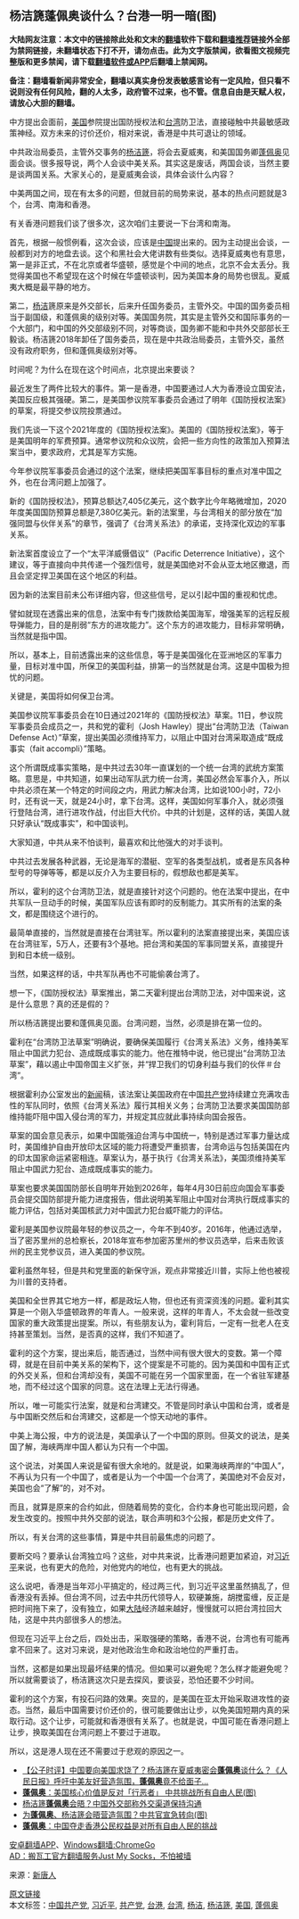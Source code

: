  <h2>杨洁篪蓬佩奥谈什么？台港一明一暗(图)</h2> <p class="notice"><b>大陆网友注意：本文中的链接除此处和文末的<a href="https://github.com/bannedbook/fanqiang" >翻墙</a>软件下载和<a href="https://github.com/killgcd/justmysocks/blob/master/README.md">翻墙推荐</a>链接外全部为禁网链接，未翻墙状态下打不开，请勿点击。此为文字版禁闻，欲看图文视频完整版和更多禁闻，请下载<a href="https://github.com/bannedbook/fanqiang">翻墙软件或APP</a>后翻墙上禁闻网。</p><p>备注：翻墙看新闻非常安全，翻墙以真实身份发表敏感言论有一定风险，但只看不说则没有任何风险，翻的人太多，政府管不过来，也不管。信息自由是天赋人权，请放心大胆的翻墙。</b></p>  <div class="entry"> <p id="conimg">中方提出会面前，<a href="https://www.bannedbook.org/bnews/tag/%e7%be%8e%e5%9b%bd/" class="st_tag internal_tag" rel="tag" title="标签 美国 下的日志">美国</a>参院提出国防授权法和<a href="https://www.bannedbook.org/bnews/tag/%e5%8f%b0%e6%b9%be/" class="st_tag internal_tag" rel="tag" title="标签 台湾 下的日志">台湾</a>防卫法，直接碰触中共最敏感政策神经。双方未来的讨价还价，相对来说，香港是中共可退让的领域。</p> <p>中共政治局委员，主管外交事务的<a href="https://www.bannedbook.org/bnews/tag/%e6%9d%a8%e6%b4%81%e7%af%aa/" class="st_tag internal_tag" rel="tag" title="标签 杨洁篪 下的日志">杨洁篪</a>，将会去夏威夷，和美国国务卿<a href="https://www.bannedbook.org/bnews/tag/%E8%93%AC%E4%BD%A9%E5%A5%A5/" class="st_tag internal_tag" rel="tag" title="标签 蓬佩奥 下的日志">蓬佩奥</a>见面会谈。很多报导说，两个人会谈中美关系。其实这是废话，两国会谈，当然主要是谈两国关系。大家关心的，是夏威夷会谈，具体会谈什么内容？</p> <p>中美两国之间，现在有太多的问题，但就目前的局势来说，基本的热点问题就是3个，台湾、南海和香港。</p> <p>有关香港问题我们谈了很多次，这次咱们主要说一下台湾和南海。</p> <p>首先，根据一般惯例看，这次会谈，应该是<span class='wp_keywordlink_affiliate'><a href="https://www.bannedbook.org/" title="中国" target="_blank">中国</a></span>提出来的。因为主动提出会谈，一般都到对方的地盘去谈。这个和黑社会大佬讲数有些类似。选择夏威夷也有意思，第一是非正式，不在北京或者华盛顿，感觉是个中间的地点，北京不会太丢分。我觉得美国也不希望现在这个时候在华盛顿谈判，因为美国本身的局势也很乱。夏威夷大概是最平静的地方。</p> <p>第二，<a href="https://www.bannedbook.org/bnews/tag/%E6%9D%A8%E6%B4%81/" class="st_tag internal_tag" rel="tag" title="标签 杨洁 下的日志">杨洁</a>篪原来是外交部长，后来升任国务委员，主管外交。中国的国务委员相当于副国级，和蓬佩奥的级别对等。美国国务院，其实是主管外交和国际事务的一个大部门，和中国的外交部级别不同，对等商谈，国务卿不能和中共外交部部长王毅谈。杨洁篪2018年卸任了国务委员，现在是中共政治局委员，主管外交，虽然没有政府职务，但和蓬佩奥级别对等。</p> <p>时间呢？为什么在现在这个时间点，北京提出来要谈？</p> <p></p> <p></p> <p>最近发生了两件比较大的事件。第一是香港，中国要通过人大为香港设立国安法，美国反应极其强硬。第二，是美国参议院军事委员会通过了明年《国防授权法案》的草案，将提交参议院投票通过。</p> <p>我们先谈一下这个2021年度的《国防授权法案》。美国的《国防授权法案》，等于是美国明年的军费预算。通常参议院和众议院，会把一些方向性的政策加入预算法案当中，要求政府，尤其是军方实施。</p>  <p>今年参议院军事委员会通过的这个法案，继续把美国军事目标的重点对准中国之外，也在台湾问题上加强了。</p> <p>新的《国防授权法》，预算总额达7,405亿美元，这个数字比今年略微增加，2020年度美国国防预算总额是7,380亿美元。新的法案里，与台湾相关的部分放在“加强同盟与伙伴关系”的章节，强调了《台湾关系法》的承诺，支持深化双边的军事关系。</p> <p>新法案首度设立了一个“太平洋威慑倡议”（Pacific Deterrence Initiative），这个建议，等于直接向中共传递一个强烈信号，就是美国绝对不会从亚太地区撤退，而且会坚定捍卫美国在这个地区的利益。</p> <p>因为新的法案目前未公布详细内容，但这些信号，足以引起中国的重视和忧虑。</p> <p>譬如就现在透露出来的信息，法案中有专门拨款给美国海军，增强美军的远程反舰导弹能力，目的是削弱“东方的进攻能力”。这个东方的进攻能力，目标非常明确，当然就是指中国。</p> <p>所以，基本上，目前透露出来的这些信息，等于是美国强化在亚洲地区的军事力量，目标对准中国，所保卫的美国利益，排第一的当然就是台湾。这是中国极为担忧的问题。</p> <p>关键是，美国将如何保卫台湾。</p> <p>美国参议院军事委员会在10日通过2021年的《国防授权法》草案。11日，参议院军事委员会成员之一，共和党的霍利（Josh Hawley）提出“台湾防卫法（Taiwan Defense Act）”草案，提出美国必须维持军力，以阻止中国对台湾采取造成“既成事实（fait accompli）”策略。</p> <p>这个所谓既成事实策略，是中共过去30年一直谋划的一个统一台湾的武统方案策略。意思是，中共知道，如果出动军队武力统一台湾，美国必然会军事介入，所以中共必须在某一个特定的时间段之内，用武力解决台湾，比如说100小时，72小时，还有说一天，就是24小时，拿下台湾。这样，美国如何军事介入，就必须强行登陆台湾，进行进攻作战，付出巨大代价。中共的计划是，这样的话，美国人就只好承认“既成事实”，和中国谈判。</p> <p>大家知道，中共从来不怕谈判，最喜欢和比他强大的对手谈判。</p> <p>中共过去发展各种武器，无论是海军的潜艇、空军的各类型战机，或者是东风各种型号的导弹等等，都是以反介入为主要目标的，假想敌也都是美军。</p>  <p>所以，霍利的这个台湾防卫法，就是直接针对这个问题的。他在法案中提出，在中共军队一旦动手的时候，美国军队应该有即时的反制能力。其实所有的法案的条文，都是围绕这个进行的。</p> <p>最简单直接的，当然就是直接在台湾驻军。所以霍利的法案直接提出来，美国应该在台湾驻军，5万人，还要有3个基地。把台湾和美国的军事同盟关系，直接提升到和日本统一级别。</p> <p>当然，如果这样的话，中共军队再也不可能偷袭台湾了。</p> <p>想一下，《国防授权法》草案推出，第二天霍利提出台湾防卫法，对中国来说，这是什么意思？真的还是假的？</p> <p>所以杨洁篪提出要和蓬佩奥见面。台湾问题，当然，必须是排在第一位的。</p> <p>霍利在“台湾防卫法草案”明确说，要确保美国履行《台湾关系法》义务，维持美军阻止中国武力犯台、造成既成事实的能力。他在推特中说，他已提出“台湾防卫法草案”，藉以遏止中国帝国主义扩张，并“捍卫我们的切身利益与我们的伙伴＃台湾”。</p> <p>根据霍利办公室发出的<span class='wp_keywordlink_affiliate'><a href="https://www.bannedbook.org/" title="新闻">新闻</a></span>稿，该法案让美国政府在中国<a href="https://www.bannedbook.org/bnews/tag/%e5%85%b1%e4%ba%a7%e5%85%9a/" class="st_tag internal_tag" rel="tag" title="标签 共产党 下的日志">共产党</a>持续建立充满攻击性的军队同时，依照《台湾关系法》履行其相关义务；台湾防卫法要求美国国防部维持能吓阻中国入侵台湾的军力，并规定其应就此事持续向国会报告。</p> <p>草案的国会意见表示，如果中国能强迫台湾与中国统一，特别是透过军事力量达成时，美国维护自由开放印太区域的能力将遭受严重损害，台湾命运与包括美国在内的印太国家命运紧密相连。草案认为，基于执行《台湾关系法》，美国须维持美军阻止中国武力犯台、造成既成事实的能力。</p> <p>草案也要求美国国防部长自明年开始到2026年，每年4月30日前应向国会军事委员会提交国防部提升能力进度报告，借此说明美军阻止中国对台湾执行既成事实的能力评估，包括对美国核武力对中国武力犯台威吓能力的评估。</p> <p>霍利是美国参议院最年轻的参议员之一，今年不到40岁。2016年，他通过选举，当了密苏里州的总检察长，2018年宣布参加密苏里州的参议员选举，后来击败该州的民主党参议员，进入美国的参议院。</p> <p>霍利虽然年轻，但是共和党里面的新保守派，观点非常接近川普，实际上他也被视为川普的支持者。</p>  <p>美国和全世界其它地方一样，都是政坛人物，但也还有资深资浅的问题。霍利其实算是一个刚入华盛顿政界的年青人。一般来说，这样的年青人，不太会就一些改变国家的重大政策提出提案。所以，有些朋友认为，霍利背后，一定有一批老人在支持甚至策划。当然，是否真的这样，我们不知道了。</p> <p>霍利的这个方案，提出来后，能否通过，当然中间有很大很大的变数。第一个障碍，就是在目前中美关系的架构下，这个提案是不可能的。因为美国和中国有正式的外交关系，但和台湾却没有，美国不可能在另一个国家里面，在一个省驻军建基地，而不经过这个国家的同意。这在法理上无法行得通。</p> <p>所以，唯一可能实行法案，就是和台湾建交。不管是同时承认中国和台湾，或者是与中国断交然后和台湾建交，这都是一个惊天动地的事件。</p> <p>中美上海公报，中方的说法是，美国承认了一个中国的原则。但英文的说法，是美国了解，海峡两岸中国人都认为只有一个中国。</p> <p>这个说法，对美国人来说是留有很大余地的。就是说，如果海峡两岸的“中国人”，不再认为只有一个中国了，或者是认为一个中国一个台湾了，美国绝对不会反对，美国也会“了解”的，对不对。</p> <p>而且，就算是原来的合约如此，但随着局势的变化，合约本身也可能出现问题，会发生改变的。按照中共外交部的说法，联合声明和3个公报，都是历史文件了。</p> <p>所以，有关台湾的这些事情，算是中共目前最焦虑的问题了。</p> <p>要断交吗？要承认台湾独立吗？这些，对中共来说，比香港问题更加紧迫，对<a href="https://www.bannedbook.org/bnews/tag/%e4%b9%a0%e8%bf%91%e5%b9%b3/" class="st_tag internal_tag" rel="tag" title="标签 习近平 下的日志">习近平</a>来说，也有更大的危险，对他党内的地位，也有更大的挑战。</p> <p>这么说吧，香港是当年邓小平搞定的，经过两三代，到习近平这里虽然搞乱了，但香港没有丢掉。但台湾不同，过去中共历代领导人，软硬兼施，胡搅蛮缠，反正是把时间拖下来了，没有独立，如果<span class='wp_keywordlink_affiliate'><a href="https://www.bannedbook.org/" title="大陆" target="_blank">大陆</a></span>经济越来越好，慢慢就可以把台湾拉回大陆，这是中共内部很多人的想法。</p> <p>但现在习近平上台之后，四处出击，采取强硬的策略，香港不说，台湾也有可能再拿不回来了。这对习来说，是对他政治生命和政治地位的严重打击。</p> <p>当然，这都是如果出现最坏结果的情况。但如果可以避免呢？怎么样才能避免呢？所以就需要谈了，杨洁篪这次只是去探风，要谈妥，恐怕还要不少时间。</p>  <p>霍利的这个方案，有投石问路的效果。突显的，是美国在亚太开始采取进攻性的姿态。当然，最后中国需要讨价还价的，很可能要做出让步，以免美国短期内真的采取行动。这个让步，可能就和香港很有关系了。也就是说，中国可能在香港问题上让步，换取美国在台湾问题上不要过于进取。</p> <p>所以，这是港人现在还不需要过于悲观的原因之一。</p> <ul class='op-related-articles' title='相关阅读'> <li><a href='https://www.bannedbook.org/bnews/bannedvideo/20200616/1345450.html' target='_blank'>【公子时评】中国要向美国求饶了？杨洁篪在夏威夷密会<b>蓬佩奥</b>谈什么？《人民日报》呼吁中美友好营造氛围，<b>蓬佩奥</b>竟不给面子... </a></li> <li><a href='https://www.bannedbook.org/bnews/cnnews/20200616/1345424.html' target='_blank'><b>蓬佩奥</b>：美国核心价值是反对「行恶者」 中共挑战所有自由人民(图)</a></li> <li><a href='https://www.bannedbook.org/bnews/baitai/20200616/1345371.html' target='_blank'>杨洁篪<b>蓬佩奥</b>会晤？中国外交部称外交渠道保持沟通</a></li> <li><a href='https://www.bannedbook.org/bnews/cbnews/20200615/1345298.html' target='_blank'>为<b>蓬佩奥</b>、杨洁篪会晤营造氛围？中共官宣急转向(图)</a></li> <li><a href='https://www.bannedbook.org/bnews/baitai/20200615/1345265.html' target='_blank'><b>蓬佩奥</b>：中国夺走香港公民权益是对所有自由人民的挑战</a></li> </ul> <div class="texttj"> <a href="https://github.com/bannedbook/fanqiang/wiki/%E7%A6%81%E9%97%BB%E7%BD%91%E5%AE%89%E5%8D%93%E7%BF%BB%E5%A2%99%E6%96%B0%E9%97%BBAPP" target="_blank">安卓翻墙APP</a>、<a href="https://github.com/bannedbook/fanqiang/wiki/Chrome%E4%B8%80%E9%94%AE%E7%BF%BB%E5%A2%99%E5%8C%85" target="_blank">Windows翻墙:ChromeGo</a><br/> <a href="https://github.com/killgcd/justmysocks/blob/master/README.md" target="_blank">AD：搬瓦工官方翻墙服务Just My Socks，不怕被墙</a> </div><p> 来源：<span class='wp_keywordlink_affiliate'><a href="https://www.ntdtv.com/" title="新唐人" target="_blank">新唐人</a></span> </p><a name='sharetosocial'></a>         <div><a href='https://www.bannedbook.org/bnews/cbnews/20200616/1345510.html'>原文链接</a></div>  </div><!--END ENTRY--> <div class="postfooter"> <div>本文标签：<a href="https://www.bannedbook.org/bnews/tag/%e4%b8%ad%e5%9b%bd%e5%85%b1%e4%ba%a7%e5%85%9a/" rel="tag">中国共产党</a>, <a href="https://www.bannedbook.org/bnews/tag/%e4%b9%a0%e8%bf%91%e5%b9%b3/" rel="tag">习近平</a>, <a href="https://www.bannedbook.org/bnews/tag/%e5%85%b1%e4%ba%a7%e5%85%9a/" rel="tag">共产党</a>, <a href="https://www.bannedbook.org/bnews/tag/%E5%8F%B0%E6%B8%AF/" rel="tag">台港</a>, <a href="https://www.bannedbook.org/bnews/tag/%e5%8f%b0%e6%b9%be/" rel="tag">台湾</a>, <a href="https://www.bannedbook.org/bnews/tag/%E6%9D%A8%E6%B4%81/" rel="tag">杨洁</a>, <a href="https://www.bannedbook.org/bnews/tag/%e6%9d%a8%e6%b4%81%e7%af%aa/" rel="tag">杨洁篪</a>, <a href="https://www.bannedbook.org/bnews/tag/%e7%be%8e%e5%9b%bd/" rel="tag">美国</a>, <a href="https://www.bannedbook.org/bnews/tag/%E8%93%AC%E4%BD%A9%E5%A5%A5/" rel="tag">蓬佩奥</a></div>  </div><!--END POSTFOOTER--> 